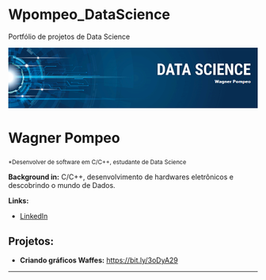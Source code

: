 # Wpompeo_DataScience
Portfólio de projetos de Data Science

<p align="center">
  <img src="banner.png">
</p>



# Wagner Pompeo
<sub>*Desenvolver de software em C/C++, estudante de Data Science</sub>



**Background in:** C/C++, desenvolvimento de hardwares eletrônicos e descobrindo o mundo de Dados.

**Links:**
* [LinkedIn](https://www.linkedin.com/in/wpc23)



## Projetos:

* **Criando gráficos Waffes:** https://bit.ly/3oDyA29







---





